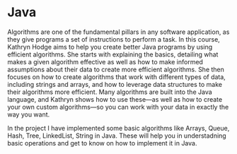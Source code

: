 # Java

Algorithms are one of the fundamental pillars in any software application, as they give programs a set of instructions to perform a task. In this course, Kathryn Hodge aims to help you create better Java programs by using efficient algorithms. She starts with explaining the basics, detailing what makes a given algorithm effective as well as how to make informed assumptions about their data to create more efficient algorithms. She then focuses on how to create algorithms that work with different types of data, including strings and arrays, and how to leverage data structures to make their algorithms more efficient. Many algorithms are built into the Java language, and Kathryn shows how to use these—as well as how to create your own custom algorithms—so you can work with your data in exactly the way you want.

In the project I have implemented some basic algorithms like Arrays, Queue, Hash, Tree, LinkedList, String in Java.
These will help you in understadning basic operations and get to know on how to implement it in Java.
